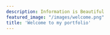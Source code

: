 ```yaml
---
description: Information is Beautiful
featured_image: "/images/welcome.png"
title: 'Welcome to my portfolio'
---
```

